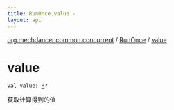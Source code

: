 ```yaml
---
title: RunOnce.value - 
layout: api
---
```


<div class='api-docs-breadcrumbs'><a href="../index.html">org.mechdancer.common.concurrent</a> / <a href="index.html">RunOnce</a> / <a href="./value.html">value</a></div>

# value

<div class="signature"><code><span class="keyword">val </span><span class="identifier">value</span><span class="symbol">: </span><a href="index.html#R"><span class="identifier">R</span></a><span class="symbol">?</span></code></div>

获取计算得到的值

